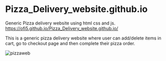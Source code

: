 # Pizza_Delivery_website.github.io
Generic Pizza delivery website using html css and js.
https://ofi5.github.io/Pizza_Delivery_website.github.io/

This is a generic pizza delivery website where user can add/delete items in cart, go to checkout page and then complete their pizza order.<br>


![pizzaweb](https://user-images.githubusercontent.com/86188587/169061767-092bebfe-3ff4-4642-aa60-69b3761c3354.PNG)
